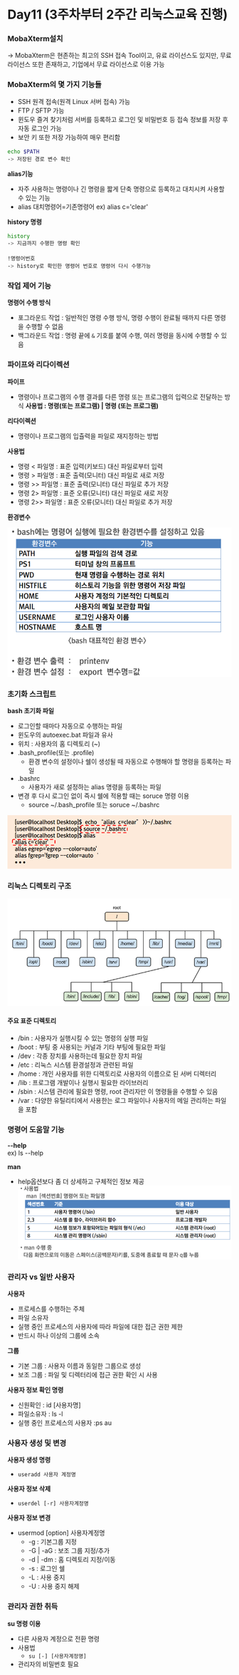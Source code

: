 # Day11 (3주차부터 2주간 리눅스교육 진행)


### MobaXterm설치
-> MobaXterm은 현존하는 최고의 SSH 접속 Tool이고, 유료 라이선스도 있지만, 무료 라이선스 또한 존재하고,
기업에서 무료 라이선스로 이용 가능

### MobaXterm의 몇 가지 기능들 
- SSH 원격 접속(원격 Linux 서버 접속) 가능
- FTP / SFTP 가능
- 윈도우 즐겨 찾기처럼 서버를 등록하고 로그인 및 비밀번호 등 접속 정보를 저장 후 자동 로그인 가능
- 보안 키 또한 저장 가능하여 매우 편리함

```bash
echo $PATH
-> 저장된 경로 변수 확인
```

**alias기능**
- 자주 사용하는 명령이나 긴 명령을 짧게 단축 명령으로 등록하고 대치시켜 사용할 수 있는 기능
- alias 대치명령어=기존명령어
ex) alias c='clear'

**history 명령**
```bash
history
-> 지금까지 수행한 명령 확인

!명령어번호
-> history로 확인한 명령어 번호로 명령어 다시 수행가능
```
### 작업 제어 기능
**명령어 수행 방식**
- 포그라운드 작업 : 일반적인 명령 수행 방식, 명령 수행이 완료될 때까지 다른 명령을 수행할 수 없음
- 백그라운드 작업 : 명령 끝에 `&` 기호를 붙여 수행, 여러 명령을 동시에 수행할 수 있음

### 파이프와 리다이렉션
**파이프**
- 명령이나 프로그램의 수행 결과를 다른 명령 또는 프로그램의 입력으로 전달하는 방식
**사용법 : 명령(또는 프로그램) | 명령 (또는 프로그램)**

**리다이렉션**
- 명령이나 프로그램의 입츌력을 파일로 재지정하는 방법
  
**사용법**
  - 명령 < 파일명  : 표준 입력(키보드) 대신 파일로부터 입력
  - 명령 > 파일명  : 표준 출력(모니터) 대신 파일로 새로 저장
  - 명령 >> 파일명 : 표준 출력(모니터) 대신 파일로 추가 저장
  - 명령 2> 파일명 : 표준 오류(모니터) 대신 파일로 새로 저장
  - 명령 2>> 파일명 : 표준 오류(모니터) 대신 파일로 추가 저장

**환경변수**

![사진](../images/환경변수.png)


### 초기화 스크립트
**bash 초기화 파일**
- 로그인할 때마다 자동으로 수행하는 파일
- 윈도우의 autoexec.bat 파일과 유사
- 위치 : 사용자의 홈 디렉토리 (~)
- .bash_profile(또는 .profile)
  - 환경 변수의 설정이나 쉘이 생성될 때 자동으로 수행해야 할 명령을 등록하는 파일
- .bashrc
  - 사용자가 새로 설정하는 alias 명령을 등록하는 파일
- 변경 후 다시 로그인 없이 즉시 쉘에 적용할 때는 soruce 명령 이용
  - source ~/.bash_profile  또는 soruce ~/.bashrc

![사진](../images/초기화파일.png)

### 리눅스 디렉토리 구조

![사진](../images/디렉터리구조.png)


#### 주요 표준 디렉토리
- /bin : 사용자가 실행시킬 수 있는 명령의 실행 파일
- /boot : 부팅 중 사용되는 커널과 기타 부팅에 필요한 파일
- /dev : 각종 장치를 사용하는데 필요한 장치 파일
- /etc : 리눅스 시스템 환경설정과 관련된 파일
- /home : 개인 사용자를 위한 디렉토리로 사용자의 이름으로 된 서버 디렉터리
- /lib : 프로그램 개발이나 실행시 필요한 라이브러리
- /sbin : 시스템 관리에 필요한 명령, root 관리자만 이 명령들을 수행할 수 있음
- /var : 다양한 유틸리티에서 사용한는 로그 파일이나 사용자의 메일 관리하는 파일을 포함

### 명령어 도움말 기능

**--help**<br>
ex) ls --help

**man**
- help옵션보다 좀 더 상세하고 구체적인 정보 제공
![사진](../images/man명령어.png)

### 관리자 vs 일반 사용자

**사용자**
- 프로세스를 수행하는 주체
- 파일 소유자
- 실행 중인 프로세스의 사용자에 따라 파일에 대한 접근 권한 제한
- 반드시 하나 이상의 그룹에 소속

**그룹**
- 기본 그룹 : 사용자 이름과 동일한 그룹으로 생성
- 보조 그룹 : 파일 및 디렉터리에 접근 권한 확인 시 사용

**사용자 정보 확인 명령**
- 신원확인 : id [사용자명]
- 파일소유자 : ls -l
- 실행 중인 프로세스의 사용자 :ps au

### 사용자 생성 및 변경

**사용자 생성 명령**
- `useradd 사용자 계정명`

**사용자 정보 삭제**
- `userdel [-r] 사용자계정명`

**사용자 정보 변경**
- usermod [option] 사용자계정명
  - -g : 기본그룹 지정
  - -G | -aG : 보조 그룹 지정/추가
  - -d | -dm : 홈 디렉토리 지정/이동
  - -s : 로그인 쉘
  - -L : 사용 중지
  - -U : 사용 중지 해제

### 관리자 권한 취득

**su 명령 이용**
- 다른 사용자 계정으로 전환 명령
- 사용법
  - `su [-] [사용자계정명]`
- 관리자의 비밀번호 필요



